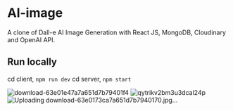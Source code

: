 # AI-image
A clone of Dall-e AI Image Generation with React JS, MongoDB, Cloudinary and OpenAI API.

## Run locally
cd client, `npm run dev`
cd server, `npm start`

![download-63e01e47a7a651d7b79401f4](https://user-images.githubusercontent.com/10456402/216847708-045eceef-9060-4444-8401-a5cddd42b8db.jpg)
![qytrikv2bm3u3dcal24p](https://user-images.githubusercontent.com/10456402/216847714-1d173016-c381-4c50-897f-f17143463c8f.png)
![Uploading download-63e0173ca7a651d7b7940170.jpg…]()
